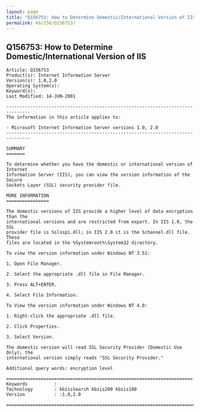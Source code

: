 ```yaml
---
layout: page
title: "Q156753: How to Determine Domestic/International Version of IIS"
permalink: kb/156/Q156753/
---
```


## Q156753: How to Determine Domestic/International Version of IIS

	Article: Q156753
	Product(s): Internet Information Server
	Version(s): 1.0,2.0
	Operating System(s): 
	Keyword(s): 
	Last Modified: 14-JUN-2001
	
	-------------------------------------------------------------------------------
	The information in this article applies to:
	
	- Microsoft Internet Information Server versions 1.0, 2.0 
	-------------------------------------------------------------------------------
	
	SUMMARY
	=======
	
	To determine whether you have the domestic or international version of Internet
	Information Server (IIS), you can view the version information of the Secure
	Sockets Layer (SSL) security provider file.
	
	MORE INFORMATION
	================
	
	The domestic versions of IIS provide a higher level of data encryption than the
	international versions and are restricted from export. In IIS 1.0, the SSL
	provider file is Sslsspi.dll; in IIS 2.0 it is the Schannel.dll file. These
	files are located in the %Systemroot%\System32 directory.
	
	To view the version information under Windows NT 3.51:
	
	1. Open File Manager.
	
	2. Select the appropriate .dll file in File Manager.
	
	3. Press ALT+ENTER.
	
	4. Select File Information.
	
	To View the version information under Windows NT 4.0:
	
	1. Right-click the appropriate .dll file.
	
	2. Click Properties.
	
	3. Select Version.
	
	The domestic version will read SSL Security Provider (Domestic Use Only); the
	international version simply reads "SSL Security Provider."
	
	Additional query words: encryption level
	
	======================================================================
	Keywords          :  
	Technology        : kbiisSearch kbiis200 kbiis100
	Version           : :1.0,2.0
	
	=============================================================================
	
